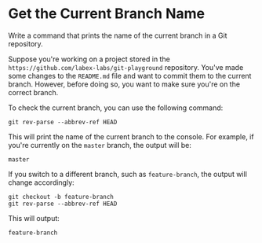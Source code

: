 # Get the Current Branch Name

Write a command that prints the name of the current branch in a Git repository.

Suppose you're working on a project stored in the `https://github.com/labex-labs/git-playground` repository. You've made some changes to the `README.md` file and want to commit them to the current branch. However, before doing so, you want to make sure you're on the correct branch.

To check the current branch, you can use the following command:

```shell
git rev-parse --abbrev-ref HEAD
```

This will print the name of the current branch to the console. For example, if you're currently on the `master` branch, the output will be:

```shell
master
```

If you switch to a different branch, such as `feature-branch`, the output will change accordingly:

```shell
git checkout -b feature-branch
git rev-parse --abbrev-ref HEAD
```

This will output:

```shell
feature-branch
```
